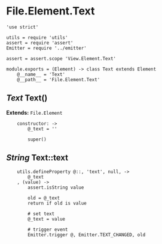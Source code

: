 File.Element.Text
=================

	'use strict'

	utils = require 'utils'
	assert = require 'assert'
	Emitter = require '../emitter'

	assert = assert.scope 'View.Element.Text'

	module.exports = (Element) -> class Text extends Element
		@__name__ = 'Text'
		@__path__ = 'File.Element.Text'

*Text* Text()
-------------

**Extends:** `File.Element`

		constructor: ->
			@_text = ''

			super()

*String* Text::text
-------------------

		utils.defineProperty @::, 'text', null, ->
			@_text
		, (value) ->
			assert.isString value

			old = @_text
			return if old is value

			# set text
			@_text = value

			# trigger event
			Emitter.trigger @, Emitter.TEXT_CHANGED, old
